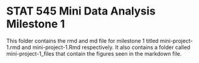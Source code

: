 # STAT 545 Mini Data Analysis Milestone 1 
This folder contains the rmd and md file for milestone 1 titled mini-project-1.rmd and mini-project-1.Rmd respectively. It also contains a folder called mini-project-1_files that contain the figures seen in the markdown file. 
